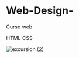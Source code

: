 # Web-Design-
Curso web 

HTML
CSS


![excursion (2)](https://user-images.githubusercontent.com/87598302/144161602-028cd5a1-cafa-4bc0-a0b5-bb988f42f54d.png)
